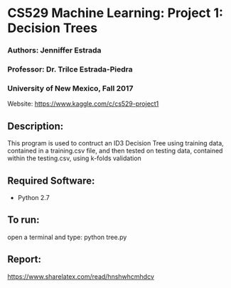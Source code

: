 # CS529 Machine Learning: Project 1: Decision Trees

### Authors: Jenniffer Estrada
### Professor: Dr. Trilce Estrada-Piedra
### University of New Mexico, Fall 2017

Website: https://www.kaggle.com/c/cs529-project1

## Description:
This program is used to contruct an ID3 Decision Tree using training data, contained in a training.csv file, and then tested on testing data, contained within the testing.csv, using k-folds validation

## Required Software:
- Python 2.7

## To run:
open a terminal and type:
python tree.py

## Report:
https://www.sharelatex.com/read/hnshwhcmhdcv
